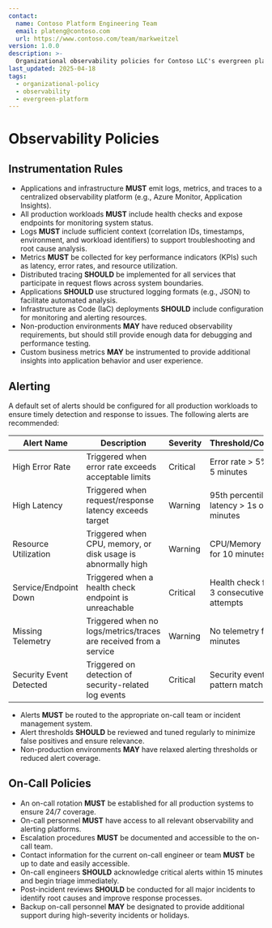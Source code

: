 ```yaml
---
contact:
  name: Contoso Platform Engineering Team
  email: plateng@contoso.com
  url: https://www.contoso.com/team/markweitzel
version: 1.0.0
description: >-
  Organizational observability policies for Contoso LLC's evergreen platform engineering.
last_updated: 2025-04-18
tags:
  - organizational-policy
  - observability
  - evergreen-platform
---
```


# Observability Policies

## Instrumentation Rules

- Applications and infrastructure **MUST** emit logs, metrics, and traces to a centralized observability platform (e.g., Azure Monitor, Application Insights).
- All production workloads **MUST** include health checks and expose endpoints for monitoring system status.
- Logs **MUST** include sufficient context (correlation IDs, timestamps, environment, and workload identifiers) to support troubleshooting and root cause analysis.
- Metrics **MUST** be collected for key performance indicators (KPIs) such as latency, error rates, and resource utilization.
- Distributed tracing **SHOULD** be implemented for all services that participate in request flows across system boundaries.
- Applications **SHOULD** use structured logging formats (e.g., JSON) to facilitate automated analysis.
- Infrastructure as Code (IaC) deployments **SHOULD** include configuration for monitoring and alerting resources.
- Non-production environments **MAY** have reduced observability requirements, but should still provide enough data for debugging and performance testing.
- Custom business metrics **MAY** be instrumented to provide additional insights into application behavior and user experience.

## Alerting

A default set of alerts should be configured for all production workloads to ensure timely detection and response to issues. The following alerts are recommended:

| Alert Name                | Description                                                      | Severity   | Threshold/Condition                                  |
|---------------------------|------------------------------------------------------------------|------------|------------------------------------------------------|
| High Error Rate           | Triggered when error rate exceeds acceptable limits               | Critical   | Error rate > 5% over 5 minutes                       |
| High Latency              | Triggered when request/response latency exceeds target            | Warning    | 95th percentile latency > 1s over 5 minutes          |
| Resource Utilization      | Triggered when CPU, memory, or disk usage is abnormally high      | Warning    | CPU/Memory > 80% for 10 minutes                      |
| Service/Endpoint Down     | Triggered when a health check endpoint is unreachable             | Critical   | Health check fails for 3 consecutive attempts         |
| Missing Telemetry         | Triggered when no logs/metrics/traces are received from a service | Warning    | No telemetry for 10 minutes                          |
| Security Event Detected   | Triggered on detection of security-related log events             | Critical   | Security event pattern match in logs                 |

- Alerts **MUST** be routed to the appropriate on-call team or incident management system.
- Alert thresholds **SHOULD** be reviewed and tuned regularly to minimize false positives and ensure relevance.
- Non-production environments **MAY** have relaxed alerting thresholds or reduced alert coverage.

## On-Call Policies

- An on-call rotation **MUST** be established for all production systems to ensure 24/7 coverage.
- On-call personnel **MUST** have access to all relevant observability and alerting platforms.
- Escalation procedures **MUST** be documented and accessible to the on-call team.
- Contact information for the current on-call engineer or team **MUST** be up to date and easily accessible.
- On-call engineers **SHOULD** acknowledge critical alerts within 15 minutes and begin triage immediately.
- Post-incident reviews **SHOULD** be conducted for all major incidents to identify root causes and improve response processes.
- Backup on-call personnel **MAY** be designated to provide additional support during high-severity incidents or holidays.
